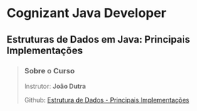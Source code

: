 # Cognizant Java Developer

## Estruturas de Dados em Java: Principais Implementações

> ### Sobre o Curso
> 
> Instrutor: **João Dutra**
>
> Github: [Estrutura de Dados - Principais Implementações](https://github.com/jrdutra/estruturaDeDadosJavaDio/tree/main/projetos/Aula8)
>
